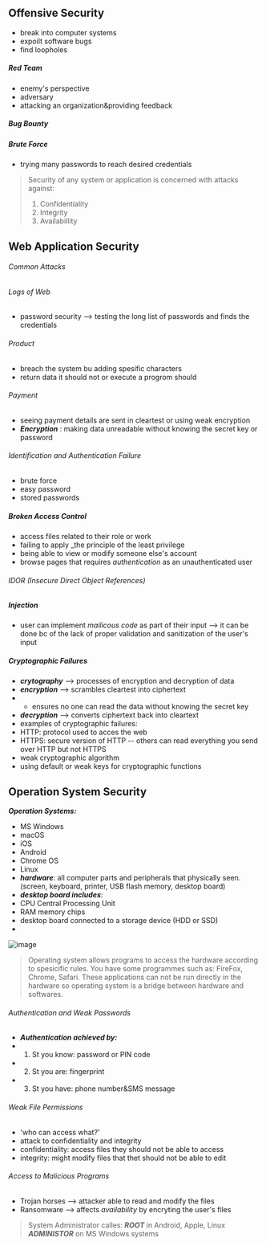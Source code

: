 ## Offensive Security
-  break into computer systems
- expoilt software bugs 
- find loopholes 

##### Red Team
- enemy's perspective
- adversary 
- attacking an organization&providing feedback 


##### Bug Bounty

##### Brute Force
- trying many passwords to reach desired credentials

> Security of any system or application is concerned with attacks against:
> 1. Confidentiality 
> 2. Integrity 
> 3. Availabillity

## Web Application Security 
###### Common Attacks
###### Logs of Web 
- password security --> testing the long list of passwords and finds the credentials 
###### Product 
- breach the system bu adding spesific characters 
- return data it should not or execute a progrom should 
###### Payment
- seeing payment details are sent in cleartest or using weak encryption
- **_Encryption_** : making data unreadable without knowing the secret key or password


###### Identification and Authentication Failure 
- brute force 
- easy password 
- stored passwords 

##### Broken Access Control 
- access files related to their role or work 
- failing to apply _the principle of the least privilege 
- being able to view or modify someone else's account
- browse pages that requires _authentication_ as an unauthenticated user 

###### IDOR (Insecure Direct Object References)

##### Injection 
- user can implement _mailicous code_ as part of their input --> it can be done bc of the lack of proper validation and sanitization of the user's input 

##### Cryptographic Failures 
- **_crytography_** --> processes of encryption and decryption of data 
- **_encryption_** --> scrambles cleartest into ciphertext 
- - ensures no one can read the data without knowing the secret key 
- **_decryption_** --> converts ciphertext back into cleartext
- examples of cryptographic failures: 
- HTTP: protocol used to acces the web
- HTTPS: secure version of HTTP 
-- others can read everything you send over HTTP but not HTTPS 
- weak cryptographic algorithm 
- using default or weak keys for cryptographic functions

## Operation System Security 
**_Operation Systems:_**
- MS Windows 
- macOS 
- iOS
- Android   
- Chrome OS 
- Linux
- **_hardware_**: all computer parts and peripherals that physically seen. (screen, keyboard, printer, USB flash memory, desktop board)
- **_desktop board includes_**:
- CPU Central Processing Unit 
- RAM memory chips  
- desktop board connected to a storage device (HDD or SSD)
- 
![image](https://user-images.githubusercontent.com/113854816/194513497-76357490-5057-4996-8d66-92cbedf98d94.png)

> Operating system allows programs to access the hardware according to spesicific rules.
> You have some programmes such as: FireFox, Chrome, Safari. These applications can not be run directly in the hardware so operating system is a bridge between hardware and softwares.

###### Authentication and Weak Passwords
- **_Authentication achieved by:_**
- 1. St you know: password or PIN code 
- 2. St you are: fingerprint
- 3. St you have: phone number&SMS message

###### Weak File Permissions
- 'who can access what?'
- attack to confidentiality and integrity
- confidentiality: access files they should not be able to access
- integrity: might modify files that thet should not be able to edit

###### Access to Malicious Programs
- Trojan horses --> attacker able to read and modify the files
- Ransomware --> affects _availability_ by encryting the user's files

> System Administrator calles:
> **_ROOT_** in Android, Apple, Linux
> **_ADMINISTOR_** on MS Windows systems
